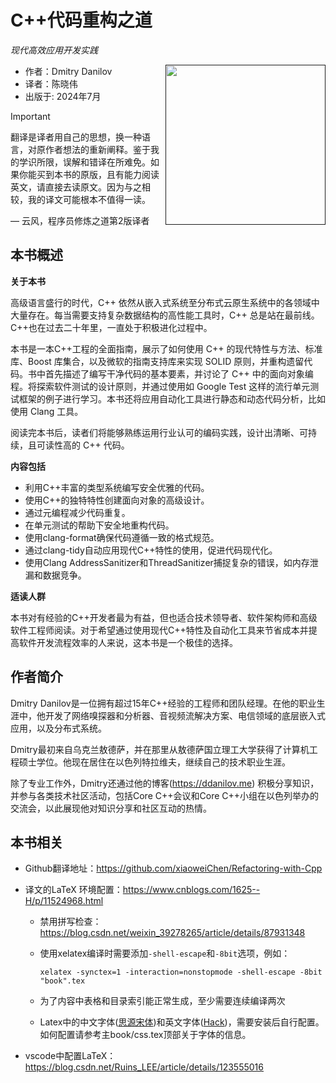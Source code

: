# C++代码重构之道

*现代高效应用开发实践*

<a href=""><img src="cover.png" height="256px" align="right"></a>

* 作者：Dmitry Danilov
* 译者：陈晓伟
* 出版于: 2024年7月

> [!IMPORTANT]
> 翻译是译者用自己的思想，换一种语言，对原作者想法的重新阐释。鉴于我的学识所限，误解和错译在所难免。如果你能买到本书的原版，且有能力阅读英文，请直接去读原文。因为与之相较，我的译文可能根本不值得一读。
>
> — 云风，程序员修炼之道第2版译者

## 本书概述

**关于本书**

高级语言盛行的时代，C++ 依然从嵌入式系统至分布式云原生系统中的各领域中大量存在。每当需要支持复杂数据结构的高性能工具时，C++ 总是站在最前线。C++也在过去二十年里，一直处于积极进化过程中。

本书是一本C++工程的全面指南，展示了如何使用 C++ 的现代特性与方法、标准库、Boost 库集合，以及微软的指南支持库来实现 SOLID 原则，并重构遗留代码。书中首先描述了编写干净代码的基本要素，并讨论了 C++ 中的面向对象编程。将探索软件测试的设计原则，并通过使用如 Google Test 这样的流行单元测试框架的例子进行学习。本书还将应用自动化工具进行静态和动态代码分析，比如使用 Clang 工具。

阅读完本书后，读者们将能够熟练运用行业认可的编码实践，设计出清晰、可持续，且可读性高的 C++ 代码。

**内容包括**

* 利用C++丰富的类型系统编写安全优雅的代码。
* 使用C++的独特特性创建面向对象的高级设计。
* 通过元编程减少代码重复。
* 在单元测试的帮助下安全地重构代码。
* 使用clang-format确保代码遵循一致的格式规范。
* 通过clang-tidy自动应用现代C++特性的使用，促进代码现代化。
* 使用Clang AddressSanitizer和ThreadSanitizer捕捉复杂的错误，如内存泄漏和数据竞争。

**适读人群**

本书对有经验的C++开发者最为有益，但也适合技术领导者、软件架构师和高级软件工程师阅读。对于希望通过使用现代C++特性及自动化工具来节省成本并提高软件开发流程效率的人来说，这本书是一个极佳的选择。

## 作者简介

Dmitry Danilov是一位拥有超过15年C++经验的工程师和团队经理。在他的职业生涯中，他开发了网络嗅探器和分析器、音视频流解决方案、电信领域的底层嵌入式应用，以及分布式系统。

Dmitry最初来自乌克兰敖德萨，并在那里从敖德萨国立理工大学获得了计算机工程硕士学位。他现在居住在以色列特拉维夫，继续自己的技术职业生涯。

除了专业工作外，Dmitry还通过他的博客(https://ddanilov.me) 积极分享知识，并参与各类技术社区活动，包括Core C++会议和Core C++小组在以色列举办的交流会，以此展现他对知识分享和社区互动的热情。

## 本书相关

* Github翻译地址：https://github.com/xiaoweiChen/Refactoring-with-Cpp

* 译文的LaTeX 环境配置：https://www.cnblogs.com/1625--H/p/11524968.html

  * 禁用拼写检查：https://blog.csdn.net/weixin_39278265/article/details/87931348

  * 使用xelatex编译时需要添加`-shell-escape`和`-8bit`选项，例如：

    `xelatex -synctex=1 -interaction=nonstopmode -shell-escape -8bit "book".tex`

  * 为了内容中表格和目录索引能正常生成，至少需要连续编译两次

  * Latex中的中文字体([思源宋体](https://github.com/notofonts/noto-cjk/releases))和英文字体([Hack](https://github.com/source-foundry/Hack-windows-installer/releases/tag/v1.6.0))，需要安装后自行配置。如何配置请参考主book/css.tex顶部关于字体的信息。

* vscode中配置LaTeX：https://blog.csdn.net/Ruins_LEE/article/details/123555016

